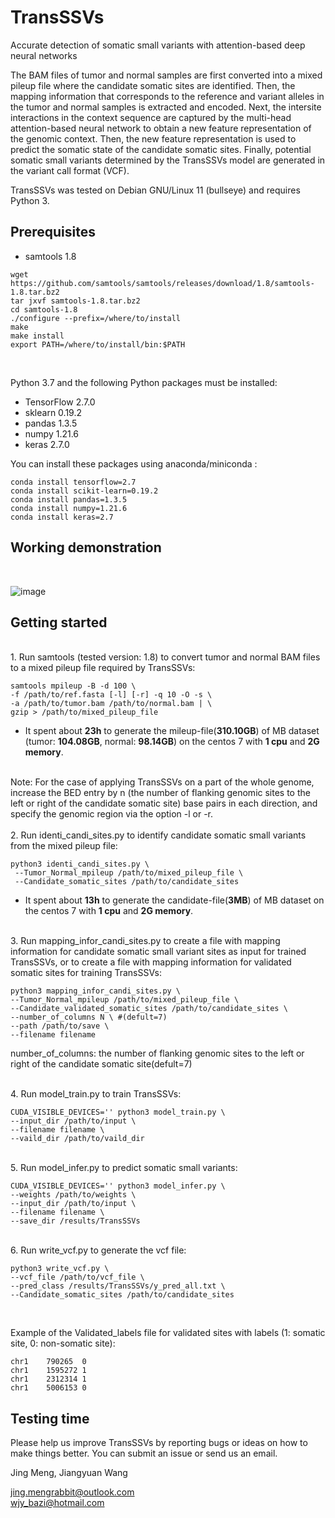 # TransSSVs

Accurate detection of somatic small variants with attention-based deep neural networks

The BAM files of tumor and normal samples are first converted into a mixed pileup file where the candidate somatic sites are identified. Then, the mapping information that corresponds to the reference and variant alleles in the tumor and normal samples is extracted and encoded. Next, the intersite interactions in the context sequence are captured by the multi-head attention-based neural network to obtain a new feature representation of the genomic context. Then, the new feature representation is used to predict the somatic state of the candidate somatic sites. Finally, potential somatic small variants determined by the TransSSVs model are generated in the variant call format (VCF).

TransSSVs was tested on Debian GNU/Linux 11 (bullseye) and requires Python 3.

Prerequisites
----------
+ samtools 1.8
```
wget https://github.com/samtools/samtools/releases/download/1.8/samtools-1.8.tar.bz2
tar jxvf samtools-1.8.tar.bz2
cd samtools-1.8
./configure --prefix=/where/to/install
make
make install
export PATH=/where/to/install/bin:$PATH

```
 <br>

Python 3.7 and the following Python packages must be installed:
+ TensorFlow 2.7.0 
+ sklearn 0.19.2
+ pandas 1.3.5
+ numpy 1.21.6
+ keras 2.7.0

You can install these packages using anaconda/miniconda :
```
conda install tensorflow=2.7
conda install scikit-learn=0.19.2
conda install pandas=1.3.5
conda install numpy=1.21.6
conda install keras=2.7
```

Working demonstration
----------
<br>

![image](https://github.com/jingmeng-bioinformatics/TransSSVs/assets/35085665/897c7b39-0dbe-4809-a7db-95e7a33b60cc)


Getting started
----------

<br>
1. Run samtools (tested version: 1.8) to convert tumor and normal BAM files to a mixed pileup file required by TransSSVs:

```
samtools mpileup -B -d 100 \
-f /path/to/ref.fasta [-l] [-r] -q 10 -O -s \
-a /path/to/tumor.bam /path/to/normal.bam | \
gzip > /path/to/mixed_pileup_file
```
+ It spent about __23h__ to generate the mileup-file(__310.10GB__) of MB dataset (tumor: __104.08GB__, normal: __98.14GB__) on the centos 7 with __1 cpu__ and __2G memory__.

<br>
Note: For the case of applying TransSSVs on a part of the whole genome, increase the BED entry by n (the number of flanking genomic sites to the left or right of the candidate somatic site) base pairs in each direction, and specify the genomic region via the option -l or -r.
<br>

<br>
2. Run identi_candi_sites.py to identify candidate somatic small variants from the mixed pileup file: 

```
python3 identi_candi_sites.py \
 --Tumor_Normal_mpileup /path/to/mixed_pileup_file \
 --Candidate_somatic_sites /path/to/candidate_sites 
```

+ It spent about __13h__ to generate the candidate-file(__3MB__) of MB dataset on the centos 7 with __1 cpu__ and __2G memory__.



<br>
3. Run mapping_infor_candi_sites.py to create a file with mapping information for candidate somatic small variant sites as input for trained TransSSVs, or to create a file with mapping information for validated somatic sites for training TransSSVs:

```
python3 mapping_infor_candi_sites.py \
--Tumor_Normal_mpileup /path/to/mixed_pileup_file \
--Candidate_validated_somatic_sites /path/to/candidate_sites \
--number_of_columns N \ #(defult=7)
--path /path/to/save \
--filename filename
```
number_of_columns: the number of flanking genomic sites to the left or right of the candidate somatic site(defult=7)

<br>
4. Run model_train.py to train TransSSVs:

```
CUDA_VISIBLE_DEVICES='' python3 model_train.py \
--input_dir /path/to/input \
--filename filename \
--vaild_dir /path/to/vaild_dir
```
<br>
5. Run model_infer.py to predict somatic small variants:

```
CUDA_VISIBLE_DEVICES='' python3 model_infer.py \
--weights /path/to/weights \
--input_dir /path/to/input \
--filename filename \
--save_dir /results/TransSSVs
```

<br>
6. Run write_vcf.py to generate the vcf file:

```
python3 write_vcf.py \
--vcf_file /path/to/vcf_file \
--pred_class /results/TransSSVs/y_pred_all.txt \
--Candidate_somatic_sites /path/to/candidate_sites
```


<br>

Example of the Validated_labels file for validated sites with labels (1: somatic site, 0: non-somatic site):

```
chr1    790265  0
chr1    1595272 1
chr1    2312314 1
chr1    5006153 0
```

Testing time
----------






Please help us improve TransSSVs by reporting bugs or ideas on how to make things better. You can submit an issue or send us an email.<br>

Jing Meng, Jiangyuan Wang<br>

jing.mengrabbit@outlook.com<br>
wjy_bazi@hotmail.com<br>

